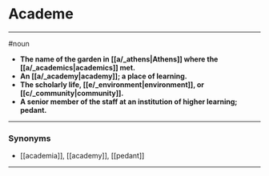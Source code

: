 # Academe
---
#noun
- **The name of the garden in [[a/_athens|Athens]] where the [[a/_academics|academics]] met.**
- **An [[a/_academy|academy]]; a place of learning.**
- **The scholarly life, [[e/_environment|environment]], or [[c/_community|community]].**
- **A senior member of the staff at an institution of higher learning; pedant.**
---
### Synonyms
- [[academia]], [[academy]], [[pedant]]
---
